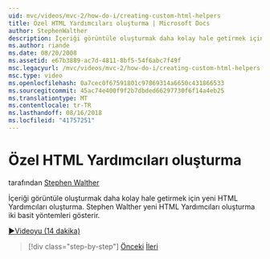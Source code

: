 ```yaml
---
uid: mvc/videos/mvc-2/how-do-i/creating-custom-html-helpers
title: Özel HTML Yardımcıları oluşturma | Microsoft Docs
author: StephenWalther
description: İçeriği görüntüle oluşturmak daha kolay hale getirmek için yeni HTML Yardımcıları oluşturma. Stephen Walther yeni HTML Yardımcıları oluşturma iki basit yöntemleri gösterir.
ms.author: riande
ms.date: 08/20/2008
ms.assetid: e67b3889-ac7d-4811-8bf5-54f6abc7f49f
msc.legacyurl: /mvc/videos/mvc-2/how-do-i/creating-custom-html-helpers
msc.type: video
ms.openlocfilehash: 0a7cec0f67591801c97869314a6650c431866533
ms.sourcegitcommit: 45ac74e400f9f2b7dbded66297730f6f14a4eb25
ms.translationtype: MT
ms.contentlocale: tr-TR
ms.lasthandoff: 08/16/2018
ms.locfileid: "41757251"
---
```

<a name="creating-custom-html-helpers"></a>Özel HTML Yardımcıları oluşturma
====================
tarafından [Stephen Walther](https://github.com/StephenWalther)

İçeriği görüntüle oluşturmak daha kolay hale getirmek için yeni HTML Yardımcıları oluşturma. Stephen Walther yeni HTML Yardımcıları oluşturma iki basit yöntemleri gösterir.

[&#9654;Videoyu (14 dakika)](https://channel9.msdn.com/Blogs/ASP-NET-Site-Videos/creating-custom-html-helpers)

> [!div class="step-by-step"]
> [Önceki](creating-unit-tests-for-aspnet-mvc-applications.md)
> [İleri](creating-model-classes-with-linq-to-sql.md)
